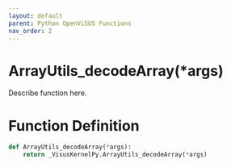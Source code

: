 ```yaml
---
layout: default
parent: Python OpenViSUS Functions
nav_order: 2
---
```


# ArrayUtils_decodeArray(*args)

Describe function here.

# Function Definition

```python
def ArrayUtils_decodeArray(*args):
    return _VisusKernelPy.ArrayUtils_decodeArray(*args)
```